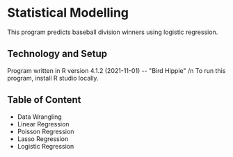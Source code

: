# Statistical Modelling
This program predicts baseball division winners using logistic regression.

## Technology and Setup
Program written in R version 4.1.2 (2021-11-01) -- "Bird Hippie" /n
To run this program, install R studio locally.

## Table of Content
* Data Wrangling
* Linear Regression
* Poisson Regression
* Lasso Regression
* Logistic Regression
